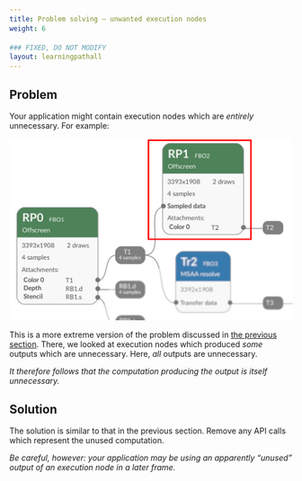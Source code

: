 ```yaml
---
title: Problem solving – unwanted execution nodes
weight: 6

### FIXED, DO NOT MODIFY
layout: learningpathall
---
```


## Problem

Your application might contain execution nodes which are _entirely_ unnecessary. For example:

![An unnecessary execution node (highlighted)#center](unused-execution-node.png "Figure 1. An unnecessary execution node (highlighted)")

This is a more extreme version of the problem discussed in [the previous section](../unwanted-outputs). There, we looked at execution nodes which produced _some_ outputs which are unnecessary. Here, _all_ outputs are unnecessary.

*It therefore follows that the computation producing the output is itself unnecessary.*

## Solution

The solution is similar to that in the previous section. Remove any API calls which represent the unused computation.

*Be careful, however: your application may be using an apparently “unused” output of an execution node in a later frame.*
